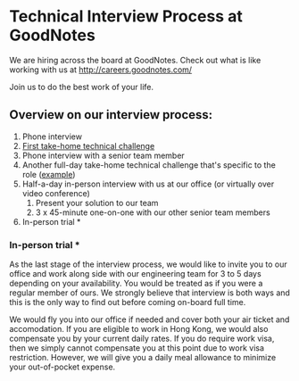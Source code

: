 # Technical Interview Process at GoodNotes

We are hiring across the board at GoodNotes. Check out what is like working with us at http://careers.goodnotes.com/

Join us to do the best work of your life.

## Overview on our interview process:

1. Phone interview
2. [First take-home technical challenge](common/crdt.md)
3. Phone interview with a senior team member
4. Another full-day take-home technical challenge that's specific to the role ([example](mobile))
5. Half-a-day in-person interview with us at our office (or virtually over video conference)
    1. Present your solution to our team
    2. 3 x 45-minute one-on-one with our other senior team members
6. In-person trial *

### In-person trial *
As the last stage of the interview process, we would like to invite you to our office and work along side with our engineering team for 3 to 5 days depending on your availability. You would be treated as if you were a regular member of ours. We strongly believe that interview is both ways and this is the only way to find out before coming on-board full time.

We would fly you into our office if needed and cover both your air ticket and accomodation. If you are eligible to work in Hong Kong, we would  also compensate you by your current daily rates. If you do require work visa, then we simply cannot compensate you at this point due to work visa restriction. However, we will give you a daily meal allowance to minimize your out-of-pocket expense.
